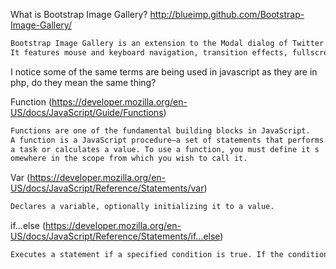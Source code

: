 
What is Bootstrap Image Gallery?
http://blueimp.github.com/Bootstrap-Image-Gallery/

```html
Bootstrap Image Gallery is an extension to the Modal dialog of Twitter's Bootstrap toolkit, to ease navigation between a set of gallery images.
It features mouse and keyboard navigation, transition effects, fullscreen mode and slideshow functionality.
```

I notice some of the same terms are being used in javascript as they are in php, do they mean the same thing?



Function (https://developer.mozilla.org/en-US/docs/JavaScript/Guide/Functions)
```html
Functions are one of the fundamental building blocks in JavaScript. 
A function is a JavaScript procedure—a set of statements that performs 
a task or calculates a value. To use a function, you must define it s
omewhere in the scope from which you wish to call it.
```


Var (https://developer.mozilla.org/en-US/docs/JavaScript/Reference/Statements/var)
```html
Declares a variable, optionally initializing it to a value.
```


if...else (https://developer.mozilla.org/en-US/docs/JavaScript/Reference/Statements/if...else)
```html
Executes a statement if a specified condition is true. If the condition is false, another statement can be executed.
```
